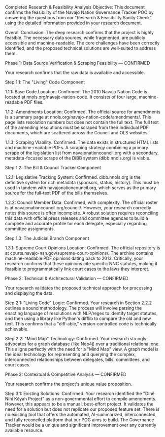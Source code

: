 Completed Research & Feasibility Analysis
Objective: This document confirms the feasibility of the Navajo Nation Governance Tracker POC by answering the questions from our "Research & Feasibility Sanity Check" using the detailed information provided in your research document.

Overall Conclusion: The deep research confirms that the project is highly feasible. The necessary data sources, while fragmented, are publicly accessible and machine-readable. The core challenges have been correctly identified, and the proposed technical solutions are well-suited to address them.

Phase 1: Data Source Verification & Scraping Feasibility — CONFIRMED

Your research confirms that the raw data is available and accessible.

Step 1.1: The "Living" Code Component

1.1.1: Base Code Location: Confirmed. The 2010 Navajo Nation Code is located at nnols.org/navajo-nation-code. It consists of four large, machine-readable PDF files.

1.1.2: Amendments Location: Confirmed. The official source for amendments is a summary page at nnols.org/navajo-nation-code/amendments/. This page lists resolution numbers but does not contain the full text. The full text of the amending resolutions must be scraped from their individual PDF documents, which are scattered across the Council and OLS websites.

1.1.3: Scraping Viability: Confirmed. The data exists in structured HTML lists and machine-readable PDFs. A scraping strategy combining a primary scrape of the legislation list from navajonationcouncil.org with a secondary, metadata-focused scrape of the DiBB system (dibb.nnols.org) is viable.

Step 1.2: The Bill & Council Tracker Component

1.2.1: Legislative Tracking System: Confirmed. dibb.nnols.org is the definitive system for rich metadata (sponsors, status, history). This must be used in tandem with navajonationcouncil.org, which serves as the primary source for the full-text PDF of the bills themselves.

1.2.2: Council Member Data: Confirmed, with complexity. The official roster is at navajonationcouncil.org/council/. However, your research correctly notes this source is often incomplete. A robust solution requires reconciling this data with official press releases and committee agendas to build a complete and accurate profile for each delegate, especially regarding committee assignments.

Step 1.3: The Judicial Branch Component

1.3.1: Supreme Court Opinions Location: Confirmed. The official repository is at courts.navajo-nsn.gov/supreme-court-opinions/. The archive contains machine-readable PDF opinions dating back to 2013. Critically, your research confirms that these opinions cite specific NNC statutes, making it feasible to programmatically link court cases to the laws they interpret.

Phase 2: Technical & Architectural Validation — CONFIRMED

Your research validates the proposed technical approach for processing and displaying the data.

Step 2.1: "Living Code" Logic: Confirmed. Your research in Section 2.2.2 outlines a sound methodology. The process will involve parsing the enacting language of resolutions with NLP/regex to identify target statutes, and then using a library like Python's difflib to compare the old and new text. This confirms that a "diff-able," version-controlled code is technically achievable.

Step 2.2: "Mind Map" Technology: Confirmed. Your research strongly advocates for a graph database (like Neo4j) over a traditional relational one. This aligns perfectly with the need for a "Mind Map" view. A graph model is the ideal technology for representing and querying the complex, interconnected relationships between delegates, bills, committees, and court cases.

Phase 3: Contextual & Competitive Analysis — CONFIRMED

Your research confirms the project's unique value proposition.

Step 3.1: Existing Solutions: Confirmed. Your research identified the "Diné Nihi Kéyah Project" as a non-governmental effort to compile amendments. However, this appears to be a manual, best-effort project. It validates the need for a solution but does not replicate our proposed feature set. There is no existing tool that offers the automated, AI-summarized, interconnected, and fully reconciled platform that our POC aims to build. The Governance Tracker would be a unique and significant improvement over any currently available resource.

